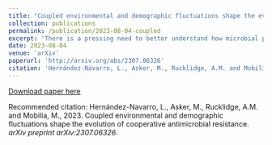 ```yaml
---
title: "Coupled environmental and demographic fluctuations shape the evolution of cooperative antimicrobial resistance"
collection: publications
permalink: /publication/2023-08-04-coupled
excerpt: 'There is a pressing need to better understand how microbial populations respond to antimicrobial drugs, and to find mechanisms to possibly eradicate antimicrobial-resistant cells. The inactivation of antimicrobials by resistant microbes can often be viewed as a cooperative behavior leading to the coexistence of resistant and sensitive cells in large populations and static environments. This picture is however greatly altered by the fluctuations arising in volatile environments, in which microbial communities commonly evolve. Here, we study the eco-evolutionary dynamics of a population consisting of an antimicrobial resistant strain and microbes sensitive to antimicrobial drugs in a time-fluctuating environment, modeled by a carrying capacity randomly switching between states of abundance and scarcity. We assume that antimicrobial resistance is a shared public good when the number of resistant cells exceeds a certain threshold. Eco-evolutionary dynamics is thus characterized by demographic noise (birth and death events) coupled to environmental fluctuations which can cause population bottlenecks. By combining analytical and computational means, we determine the environmental conditions for the long-lived coexistence and fixation of both strains, and characterize a fluctuation-driven antimicrobial resistance eradication mechanism, where resistant microbes experience bottlenecks leading to extinction. We also discuss the possible applications of our findings to laboratory-controlled experiments.'
date: 2023-08-04
venue: 'arXiv'
paperurl: 'http://arxiv.org/abs/2307.06326'
citation: 'Hernández-Navarro, L., Asker, M., Rucklidge, A.M. and Mobilia, M. (2023). &quot;Coupled environmental and demographic fluctuations shape the evolution of cooperative antimicrobial resistance.&quot; <i>arXiv</i>.'
---
```


[Download paper here](http://arxiv.org/abs/2307.06326)

Recommended citation: Hernández-Navarro, L., Asker, M., Rucklidge, A.M. and Mobilia, M., 2023. Coupled environmental and demographic fluctuations shape the evolution of cooperative antimicrobial resistance. <i>arXiv preprint arXiv:2307.06326</i>.
